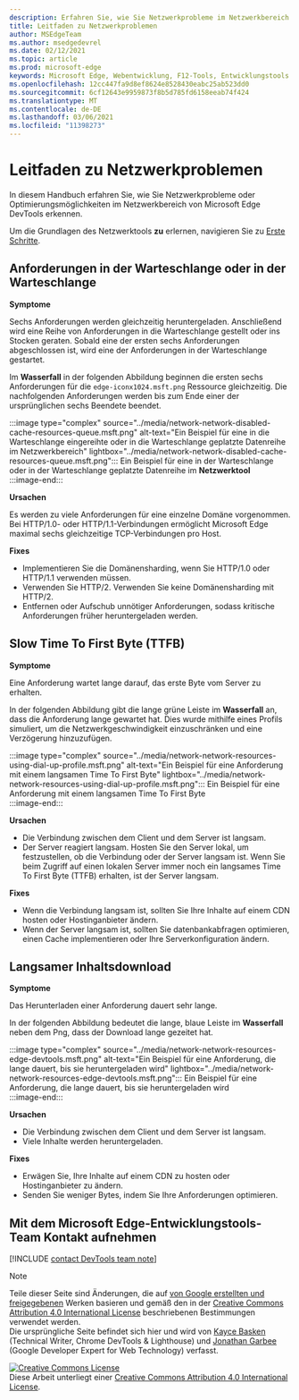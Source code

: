 ```yaml
---
description: Erfahren Sie, wie Sie Netzwerkprobleme im Netzwerkbereich von Microsoft Edge DevTools erkennen.
title: Leitfaden zu Netzwerkproblemen
author: MSEdgeTeam
ms.author: msedgedevrel
ms.date: 02/12/2021
ms.topic: article
ms.prod: microsoft-edge
keywords: Microsoft Edge, Webentwicklung, F12-Tools, Entwicklungstools
ms.openlocfilehash: 12cc447fa9d8ef8624e8528430eabc25ab523dd0
ms.sourcegitcommit: 6cf12643e9959873f8b5d785fd6158eeab74f424
ms.translationtype: MT
ms.contentlocale: de-DE
ms.lasthandoff: 03/06/2021
ms.locfileid: "11398273"
---
```

<!-- Copyright Kayce Basques and Jonathan Garbee

   Licensed under the Apache License, Version 2.0 (the "License");
   you may not use this file except in compliance with the License.
   You may obtain a copy of the License at

       https://www.apache.org/licenses/LICENSE-2.0

   Unless required by applicable law or agreed to in writing, software
   distributed under the License is distributed on an "AS IS" BASIS,
   WITHOUT WARRANTIES OR CONDITIONS OF ANY KIND, either express or implied.
   See the License for the specific language governing permissions and
   limitations under the License.  -->

# <a name="network-issues-guide"></a>Leitfaden zu Netzwerkproblemen  

In diesem Handbuch erfahren Sie, wie Sie Netzwerkprobleme oder Optimierungsmöglichkeiten im Netzwerkbereich von Microsoft Edge DevTools erkennen.  

Um die Grundlagen des Netzwerktools **zu** erlernen, navigieren Sie zu [Erste Schritte][NetworkPerformance].  

## <a name="queued-or-stalled-requests"></a>Anforderungen in der Warteschlange oder in der Warteschlange  

**Symptome**  

Sechs Anforderungen werden gleichzeitig heruntergeladen.  Anschließend wird eine Reihe von Anforderungen in die Warteschlange gestellt oder ins Stocken geraten.  Sobald eine der ersten sechs Anforderungen abgeschlossen ist, wird eine der Anforderungen in der Warteschlange gestartet.  

Im **Wasserfall** in der folgenden Abbildung beginnen die ersten sechs Anforderungen für die `edge-iconx1024.msft.png` Ressource gleichzeitig.  Die nachfolgenden Anforderungen werden bis zum Ende einer der ursprünglichen sechs Beendete beendet.  

:::image type="complex" source="../media/network-network-disabled-cache-resources-queue.msft.png" alt-text="Ein Beispiel für eine in die Warteschlange eingereihte oder in die Warteschlange geplatzte Datenreihe im Netzwerkbereich" lightbox="../media/network-network-disabled-cache-resources-queue.msft.png":::
   Ein Beispiel für eine in der Warteschlange oder in der Warteschlange geplatzte Datenreihe im **Netzwerktool**  
:::image-end:::  

**Ursachen**  

Es werden zu viele Anforderungen für eine einzelne Domäne vorgenommen.  Bei HTTP/1.0- oder HTTP/1.1-Verbindungen ermöglicht Microsoft Edge maximal sechs gleichzeitige TCP-Verbindungen pro Host.  

**Fixes**  

*   Implementieren Sie die Domänensharding, wenn Sie HTTP/1.0 oder HTTP/1.1 verwenden müssen.  
*   Verwenden Sie HTTP/2.  Verwenden Sie keine Domänensharding mit HTTP/2.  
*   Entfernen oder Aufschub unnötiger Anforderungen, sodass kritische Anforderungen früher heruntergeladen werden.  
    
## <a name="slow-time-to-first-byte-ttfb"></a>Slow Time To First Byte (TTFB)  

**Symptome**  

Eine Anforderung wartet lange darauf, das erste Byte vom Server zu erhalten.  

In der folgenden Abbildung gibt die lange grüne Leiste im **Wasserfall** an, dass die Anforderung lange gewartet hat.  Dies wurde mithilfe eines Profils simuliert, um die Netzwerkgeschwindigkeit einzuschränken und eine Verzögerung hinzuzufügen.  

:::image type="complex" source="../media/network-network-resources-using-dial-up-profile.msft.png" alt-text="Ein Beispiel für eine Anforderung mit einem langsamen Time To First Byte" lightbox="../media/network-network-resources-using-dial-up-profile.msft.png":::
   Ein Beispiel für eine Anforderung mit einem langsamen Time To First Byte  
:::image-end:::  

**Ursachen**  

*   Die Verbindung zwischen dem Client und dem Server ist langsam.  
*   Der Server reagiert langsam.  Hosten Sie den Server lokal, um festzustellen, ob die Verbindung oder der Server langsam ist.  Wenn Sie beim Zugriff auf einen lokalen Server immer noch ein langsames Time To First Byte \(TTFB\) erhalten, ist der Server langsam.  
    
**Fixes**  

*   Wenn die Verbindung langsam ist, sollten Sie Ihre Inhalte auf einem CDN hosten oder Hostinganbieter ändern.  
*   Wenn der Server langsam ist, sollten Sie datenbankabfragen optimieren, einen Cache implementieren oder Ihre Serverkonfiguration ändern.  
    
## <a name="slow-content-download"></a>Langsamer Inhaltsdownload  

**Symptome**  

Das Herunterladen einer Anforderung dauert sehr lange.  

In der folgenden Abbildung bedeutet die lange, blaue Leiste im **Wasserfall** neben dem Png, dass der Download lange gezeitet hat.  

:::image type="complex" source="../media/network-network-resources-edge-devtools.msft.png" alt-text="Ein Beispiel für eine Anforderung, die lange dauert, bis sie heruntergeladen wird" lightbox="../media/network-network-resources-edge-devtools.msft.png":::
   Ein Beispiel für eine Anforderung, die lange dauert, bis sie heruntergeladen wird  
:::image-end:::  

**Ursachen**  

*   Die Verbindung zwischen dem Client und dem Server ist langsam.  
*   Viele Inhalte werden heruntergeladen.  
    
**Fixes**  

*   Erwägen Sie, Ihre Inhalte auf einem CDN zu hosten oder Hostinganbieter zu ändern.  
*   Senden Sie weniger Bytes, indem Sie Ihre Anforderungen optimieren.  
    
<!--   ## Contribute knowledge  

Do you have a network issue that should be added to this guide?  

*   Send a tweet to [@EdgeDevTools][MicrosoftEdgeTweet].  
*   Choose **Send Feedback** \(![Send Feedback][ImageSendFeedbackIcon]\) in the DevTools or select `Alt`+`Shift`+`I` \(Windows, Linux\) or `Option`+`Shift`+`I` \(macOS\) to provide feedback or feature requests.  
*   [Open an issue][WebFundamentalsIssue] on the docs repo.  -->  
    
## <a name="getting-in-touch-with-the-microsoft-edge-devtools-team"></a>Mit dem Microsoft Edge-Entwicklungstools-Team Kontakt aufnehmen  

[!INCLUDE [contact DevTools team note](../includes/contact-devtools-team-note.md)]  

<!-- image links -->  

[ImageSendFeedbackIcon]: ../media/smile-icon.msft.png  

<!-- links -->  

[NetworkPerformance]: ./index.md "Überprüfen der Netzwerkaktivitäten in Microsoft Edge DevTools | Microsoft Docs"  

[MicrosoftEdgeTweet]: https://twitter.com/intent/tweet?text=@EdgeDevTools%20[Network%20Issues%20Guide%20Suggestion]  

[WebFundamentalsIssue]: https://github.com/MicrosoftDocs/edge-developer/issues/new?title=%5BDevTools%20Network%20Issues%20Guide%20Suggestion%5D "Neues Problem – MicrosoftDocs/edge-developer"  

> [!NOTE]
> Teile dieser Seite sind Änderungen, die auf [von Google erstellten und freigegebenen][GoogleSitePolicies] Werken basieren und gemäß den in der [Creative Commons Attribution 4.0 International License][CCA4IL] beschriebenen Bestimmungen verwendet werden.  
> Die ursprüngliche Seite [](https://developers.google.com/web/tools/chrome-devtools/network/issues) befindet sich hier und wird von [Kayce Basken][KayceBasques] \(Technical Writer, Chrome DevTools \& Lighthouse\) und [Jonathan Garbee][JonathanGarbee] \(Google Developer Expert for Web Technology\) verfasst.  

[![Creative Commons License][CCby4Image]][CCA4IL]  
Diese Arbeit unterliegt einer [Creative Commons Attribution 4.0 International License][CCA4IL].  

[CCA4IL]: https://creativecommons.org/licenses/by/4.0  
[CCby4Image]: https://i.creativecommons.org/l/by/4.0/88x31.png  
[GoogleSitePolicies]: https://developers.google.com/terms/site-policies  
[KayceBasques]: https://developers.google.com/web/resources/contributors/kaycebasques  
[JonathanGarbee]: https://developers.google.com/web/resources/contributors/jonathangarbee
